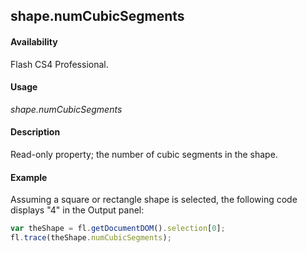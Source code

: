 ## shape.numCubicSegments

#### Availability

Flash CS4 Professional.

#### Usage

*shape.numCubicSegments*

#### Description

Read-only property; the number of cubic segments in the shape.

#### Example

Assuming a square or rectangle shape is selected, the following code displays "4" in the Output panel:

```javascript
var theShape = fl.getDocumentDOM().selection[0]; 
fl.trace(theShape.numCubicSegments);

```
